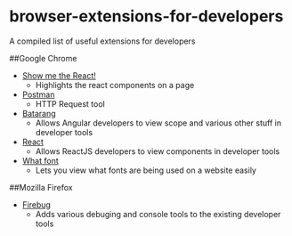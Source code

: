 # browser-extensions-for-developers
A compiled list of useful extensions for developers

##Google Chrome
* [Show me the React!](https://chrome.google.com/webstore/detail/show-me-the-react/iaebolhfcmodobkanmaahdhnlplncbnd/related?hl=en-US&gl=US)
  * Highlights the react components on a page
* [Postman](https://chrome.google.com/webstore/detail/postman/fhbjgbiflinjbdggehcddcbncdddomop?hl=en)
  * HTTP Request tool
* [Batarang](https://chrome.google.com/webstore/detail/angularjs-batarang/ighdmehidhipcmcojjgiloacoafjmpfk?hl=en)
  * Allows Angular developers to view scope and various other stuff in developer tools
* [React](https://chrome.google.com/webstore/detail/react-developer-tools/fmkadmapgofadopljbjfkapdkoienihi?hl=en)
  * Allows ReactJS developers to view components in developer tools
* [What font](https://chrome.google.com/webstore/detail/whatfont/jabopobgcpjmedljpbcaablpmlmfcogm?hl=en)
  * Lets you view what fonts are being used on a website easily

##Mozilla Firefox
* [Firebug](https://addons.mozilla.org/en-us/firefox/addon/firebug/)
  * Adds various debuging and console tools to the existing developer tools 
